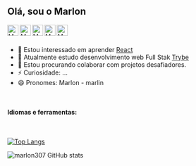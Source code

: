 ## Olá, sou o Marlon

<a href="https://www.linkedin.com/in/marlon307/" target="_blank">
  <img align="left" alt="Marlon | _marlon307" width="25px" margin-left="" src="https://github.com/marlon307/uti/blob/main/svg/icons8-linkedin.svg" />
</a>
<a href="https://twitter.com/_marlon307" target="_blank">
  <img align="left" alt="Marlon | _marlon307" width="25px" src="https://github.com/marlon307/uti/blob/main/svg/icons8-twitter.svg" />
</a>
<a href="https://www.instagram.com/_marlon307/" target="_blank">
  <img align="left" alt="Marlon | _marlon307" width="25px" src="https://github.com/marlon307/uti/blob/main/svg/icons8-instagram.svg" />
</a>
<a href="https://discord.gg/P7XAcHTAFF" target="_blank">
  <img align="left" alt="Marlon | _marlon307" width="25px" src="https://github.com/marlon307/uti/blob/main/svg/icons8-discord-new-logo.svg" />
</a>
<a href="https://steamcommunity.com/id/_marl1n/" target="_blank">
  <img align="left" alt="Marlon | _marlon307" width="25px" src="https://github.com/marlon307/uti/blob/main/svg/icons8-steam.svg" />
</a>

</br>
</br>

- 👀 Estou interessado em aprender [React](https://pt-br.reactjs.org/)
- 🌱 Atualmente estudo desenvolvimento web Full Stak [Trybe](https://pt-br.reactjs.org/)
- 💞️ Estou procurando colaborar com projetos desafiadores.
- ⚡ Curiosidade: ...
- 😄 Pronomes: Marlon - marlin

</br>

#### Idiomas e ferramentas:

</br>

[![Top Langs](https://github-readme-stats.vercel.app/api/top-langs/?username=marlon307&layout=compact&bg_color=11151d&title_color=8577ff&text_color=c9d1d9&hide_border=true)](https://github.com/marlon307/github-readme-stats)  

![marlon307 GitHub stats](https://github-readme-stats.vercel.app/api?username=marlon307&show_icons=true&bg_color=11151d&title_color=8577ff&text_color=c9d1d9&icon_color=938dd8&hide_border=true)
